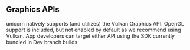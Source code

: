 ## Graphics APIs
unicorn natively supports (and utilizes) the Vulkan Graphics API. OpenGL support is included, but not enabled by default as we recommend using Vulkan. App developers can target either API using the SDK currently bundled in Dev branch builds.
